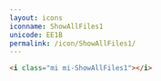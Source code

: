```yaml
---
layout: icons
iconname: ShowAllFiles1
unicode: EE1B
permalink: /icon/ShowAllFiles1/
---
```


``` html
<i class="mi mi-ShowAllFiles1"></i>
```
